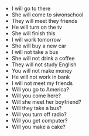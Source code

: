 - I will go to there
- She will come to siwonschool
- They will meet they friends
- He will turn on the tv
- She will finish this
- I will work tomorrow
- She will buy a new car
- I will not take a bus
- She will not drink a coffee
- They will not study English
- You will not make money
- He will not work in bank
- I will not meet my friends
- Will you go to America?
- Will you come here?
- Will she meet her boyfriend?
- Will they take a bus?
- Will you turn off radio?
- Will you get computer?
- Will you make a cake?

